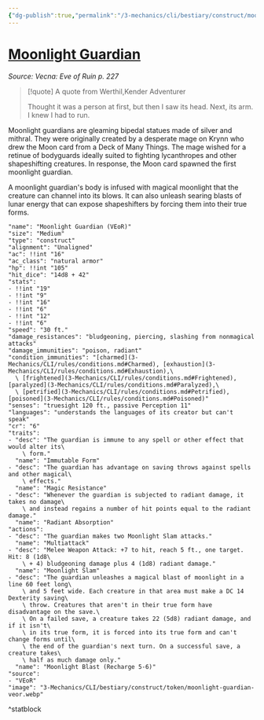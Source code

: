 ```yaml
---
{"dg-publish":true,"permalink":"/3-mechanics/cli/bestiary/construct/moonlight-guardian-veor/","tags":["ttrpg-cli/compendium/src/5e/veor","ttrpg-cli/monster/cr/6","ttrpg-cli/monster/size/medium","ttrpg-cli/monster/type/construct"],"noteIcon":""}
---
```


# [Moonlight Guardian](3-Mechanics\CLI\bestiary\construct/moonlight-guardian-veor.md)
*Source: Vecna: Eve of Ruin p. 227*  

> [!quote] A quote from Werthil,Kender Adventurer  
> 
> Thought it was a person at first, but then I saw its head. Next, its arm. I knew I had to run.

Moonlight guardians are gleaming bipedal statues made of silver and mithral. They were originally created by a desperate mage on Krynn who drew the Moon card from a Deck of Many Things. The mage wished for a retinue of bodyguards ideally suited to fighting lycanthropes and other shapeshifting creatures. In response, the Moon card spawned the first moonlight guardian.

A moonlight guardian's body is infused with magical moonlight that the creature can channel into its blows. It can also unleash searing blasts of lunar energy that can expose shapeshifters by forcing them into their true forms.

```statblock
"name": "Moonlight Guardian (VEoR)"
"size": "Medium"
"type": "construct"
"alignment": "Unaligned"
"ac": !!int "16"
"ac_class": "natural armor"
"hp": !!int "105"
"hit_dice": "14d8 + 42"
"stats":
- !!int "19"
- !!int "9"
- !!int "16"
- !!int "6"
- !!int "12"
- !!int "6"
"speed": "30 ft."
"damage_resistances": "bludgeoning, piercing, slashing from nonmagical attacks"
"damage_immunities": "poison, radiant"
"condition_immunities": "[charmed](3-Mechanics/CLI/rules/conditions.md#Charmed), [exhaustion](3-Mechanics/CLI/rules/conditions.md#Exhaustion),\
  \ [frightened](3-Mechanics/CLI/rules/conditions.md#Frightened), [paralyzed](3-Mechanics/CLI/rules/conditions.md#Paralyzed),\
  \ [petrified](3-Mechanics/CLI/rules/conditions.md#Petrified), [poisoned](3-Mechanics/CLI/rules/conditions.md#Poisoned)"
"senses": "truesight 120 ft., passive Perception 11"
"languages": "understands the languages of its creator but can't speak"
"cr": "6"
"traits":
- "desc": "The guardian is immune to any spell or other effect that would alter its\
    \ form."
  "name": "Immutable Form"
- "desc": "The guardian has advantage on saving throws against spells and other magical\
    \ effects."
  "name": "Magic Resistance"
- "desc": "Whenever the guardian is subjected to radiant damage, it takes no damage\
    \ and instead regains a number of hit points equal to the radiant damage."
  "name": "Radiant Absorption"
"actions":
- "desc": "The guardian makes two Moonlight Slam attacks."
  "name": "Multiattack"
- "desc": "Melee Weapon Attack: +7 to hit, reach 5 ft., one target. Hit: 8 (1d8\
    \ + 4) bludgeoning damage plus 4 (1d8) radiant damage."
  "name": "Moonlight Slam"
- "desc": "The guardian unleashes a magical blast of moonlight in a line 60 feet long\
    \ and 5 feet wide. Each creature in that area must make a DC 14 Dexterity saving\
    \ throw. Creatures that aren't in their true form have disadvantage on the save.\
    \ On a failed save, a creature takes 22 (5d8) radiant damage, and if it isn't\
    \ in its true form, it is forced into its true form and can't change forms until\
    \ the end of the guardian's next turn. On a successful save, a creature takes\
    \ half as much damage only."
  "name": "Moonlight Blast (Recharge 5-6)"
"source":
- "VEoR"
"image": "3-Mechanics/CLI/bestiary/construct/token/moonlight-guardian-veor.webp"
```
^statblock